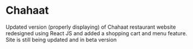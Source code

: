 # Chahaat
Updated version (properly displaying) of Chahaat restaurant website redesigned using React JS and added a shopping cart and menu feature. Site is still being updated and in beta version
